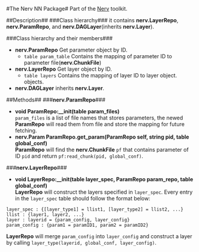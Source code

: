 #The Nerv NN Package#
Part of the [Nerv](../README.md) toolkit.

##Description##
###Class hierarchy###
it contains __nerv.LayerRepo__, __nerv.ParamRepo__, and __nerv.DAGLayer__(inherits __nerv.Layer__).

###Class hierarchy and their members###
* __nerv.ParamRepo__ Get parameter object by ID.  
	* `table param_table` Contains the mapping of parameter ID to parameter file(__nerv.ChunkFile__) 
*  __nerv.LayerRepo__ Get layer object by ID.  
	* `table layers` Contains the mapping of layer ID to layer object.
objects.
* __nerv.DAGLayer__ inherits __nerv.Layer__.  

##Methods##
###__nerv.ParamRepo__###
* __void ParamRepo:\_\_init(table param_files)__  
`param_files` is a list of file names that stores parameters, the newed __ParamRepo__ will read them from file and store the mapping for future fetching.  
* __nerv.Param ParamRepo.get_param(ParamRepo self, string pid, table global_conf)__  
__ParamRepo__ will find the __nerv.ChunkFile__ `pf` that contains parameter of ID `pid` and return `pf:read_chunk(pid, global_conf)`.

###__nerv.LayerRepo__###
* __void LayerRepo:\_\_init(table layer_spec, ParamRepo param_repo, table global_conf)__  
__LayerRepo__ will construct the layers specified in `layer_spec`. Every entry in the `layer_spec` table should follow the format below:  
```
layer_spec : {[layer_type1] = llist1, [layer_type2] = llist2, ...}
llist : {layer1, layer2, ...}
layer : layerid = {param_config, layer_config}
param_config : {param1 = paramID1, param2 = paramID2}
```
__LayerRepo__ will merge `param_config` into `layer_config` and construct a layer by calling `layer_type(layerid, global_conf, layer_config)`.